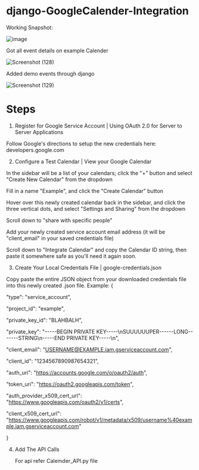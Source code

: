 # django-GoogleCalender-Integration

Working Snapshot:

![image](https://user-images.githubusercontent.com/91273192/199777624-3a50abf7-dd83-4761-9d72-cd37f2ea2265.png)

Got all event details on example Calender

![Screenshot (128)](https://user-images.githubusercontent.com/91273192/199773838-8135919b-a860-4912-934f-f66bb720bbb3.png)

Added demo events through django

![Screenshot (129)](https://user-images.githubusercontent.com/91273192/199774068-0ebe75db-ca61-472c-b723-38b7057ddc22.png)






# Steps

1. Register for Google Service Account | Using OAuth 2.0 for Server to Server Applications

Follow Google's directions to setup the new credentials here: developers.google.com

2. Configure a Test Calendar | View your Google Calendar

In the sidebar will be a list of your calendars; click the "+" button and select "Create New Calendar" from the dropdown

Fill in a name "Example", and click the "Create Calendar" button

Hover over this newly created calendar back in the sidebar, and click the three vertical dots, and select "Settings and Sharing" from the dropdown

Scroll down to "share with specific people"

Add your newly created service account email address (it will be "client_email" in your saved credentials file)

Scroll down to "Integrate Calendar" and copy the Calendar ID string, then paste it somewhere safe as you'll need it again soon.


3. Create Your Local Credentials File | google-credentials.json

Copy paste the entire JSON object from your downloaded credentials file into this newly created .json file.
Example:
  {

  "type": "service_account",

  "project_id": "example",

  "private_key_id": "BLAHBALH",

  "private_key": "-----BEGIN PRIVATE KEY-----\nSUUUUUUPER------LONG-------STRING\n-----END PRIVATE KEY-----\n",

  "client_email": "USERNAME@EXAMPLE.iam.gserviceaccount.com",

  "client_id": "1234567890987654321",

  "auth_uri": "https://accounts.google.com/o/oauth2/auth",

  "token_uri": "https://oauth2.googleapis.com/token",

  "auth_provider_x509_cert_url": "https://www.googleapis.com/oauth2/v1/certs",

  "client_x509_cert_url": "https://www.googleapis.com/robot/v1/metadata/x509/username%40example.iam.gserviceaccount.com"

  }


4. Add The API Calls

   For api refer Calemder_API.py file





